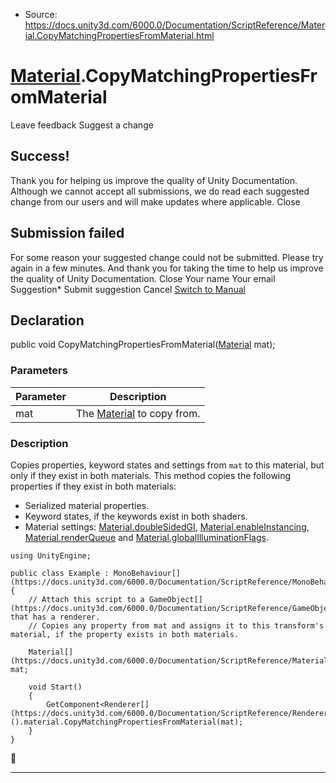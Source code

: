 * Source: https://docs.unity3d.com/6000.0/Documentation/ScriptReference/Material.CopyMatchingPropertiesFromMaterial.html

#  [Material](https://docs.unity3d.com/6000.0/Documentation/ScriptReference/Material.html).CopyMatchingPropertiesFromMaterial
Leave feedback
Suggest a change
## Success!
Thank you for helping us improve the quality of Unity Documentation. Although we cannot accept all submissions, we do read each suggested change from our users and will make updates where applicable.
Close
## Submission failed
For some reason your suggested change could not be submitted. Please <a>try again</a> in a few minutes. And thank you for taking the time to help us improve the quality of Unity Documentation.
Close
Your name Your email Suggestion* Submit suggestion
Cancel
[Switch to Manual](https://docs.unity3d.com/6000.0/Documentation/Manual/class-Material.html "Go to Material Component in the Manual")
## Declaration
public void CopyMatchingPropertiesFromMaterial([Material](https://docs.unity3d.com/6000.0/Documentation/ScriptReference/Material.html) mat); 
### Parameters
Parameter | Description  
---|---  
mat | The [Material](https://docs.unity3d.com/6000.0/Documentation/ScriptReference/Material.html) to copy from.  
### Description
Copies properties, keyword states and settings from `mat` to this material, but only if they exist in both materials.
This method copies the following properties if they exist in both materials: 
  * Serialized material properties.
  * Keyword states, if the keywords exist in both shaders.
  * Material settings: [Material.doubleSidedGI](https://docs.unity3d.com/6000.0/Documentation/ScriptReference/Material-doubleSidedGI.html), [Material.enableInstancing](https://docs.unity3d.com/6000.0/Documentation/ScriptReference/Material-enableInstancing.html), [Material.renderQueue](https://docs.unity3d.com/6000.0/Documentation/ScriptReference/Material-renderQueue.html) and [Material.globalIlluminationFlags](https://docs.unity3d.com/6000.0/Documentation/ScriptReference/Material-globalIlluminationFlags.html).


```
using UnityEngine;  
  
public class Example : MonoBehaviour[](https://docs.unity3d.com/6000.0/Documentation/ScriptReference/MonoBehaviour.html)
{
    // Attach this script to a GameObject[](https://docs.unity3d.com/6000.0/Documentation/ScriptReference/GameObject.html) that has a renderer.
    // Copies any property from mat and assigns it to this transform's material, if the property exists in both materials.  
  
    Material[](https://docs.unity3d.com/6000.0/Documentation/ScriptReference/Material.html) mat;  
  
    void Start()
    {
        GetComponent<Renderer[](https://docs.unity3d.com/6000.0/Documentation/ScriptReference/Renderer.html)>().material.CopyMatchingPropertiesFromMaterial(mat);
    }
}
```

* * *
